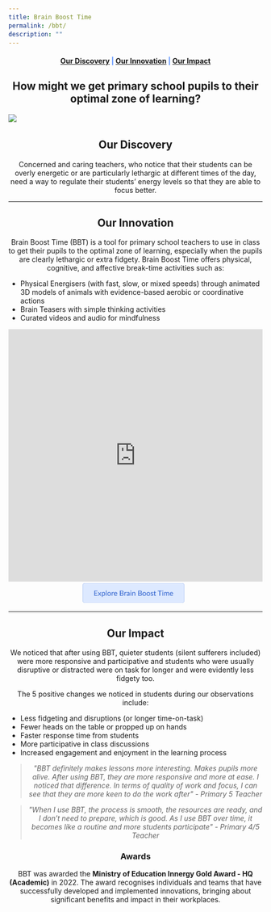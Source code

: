 ```yaml
---
title: Brain Boost Time
permalink: /bbt/
description: ""
---
```

<center><h4 style="color:#578ffe;"><a href="#discovery">Our Discovery</a>  |  <a href="#innovation">Our Innovation</a>  |  <a href="#impact">Our Impact</a></h4></center>

<center><h2>How might we get primary school pupils to their optimal zone of learning?</h2></center>

<img src="https://file.for.edu.sg/bbtimage.gif">

<center><h2 id="discovery">Our Discovery</h2></center>
<center>Concerned and caring teachers, who notice that their students can be overly energetic or are particularly lethargic at different times of the day, need a way to regulate their students’ energy levels so that they are able to focus better.</center>

-----------------

<center><h2 id="innovation">Our Innovation</h2></center>
<center>Brain Boost Time (BBT) is a tool for primary school teachers to use in class to get their pupils to the optimal zone of learning, especially when the pupils are clearly lethargic or extra fidgety. Brain Boost Time offers physical, cognitive, and affective break-time activities such as: </center>
<ul>
<li>Physical Energisers (with fast, slow, or mixed speeds) through animated 3D models of animals with evidence-based aerobic or coordinative actions</li>
<li>Brain Teasers with simple thinking activities</li>
<li>Curated videos and audio for mindfulness</li>
</ul>

<iframe src="https://docs.google.com/presentation/d/e/2PACX-1vRLmDU5S1uvdTG5XtlzPylE2dRBujvYepBkvNWNrYE2HFh0aKjrszQn2pjBQJU1gsL3fPeUh77anYyk/embed?start=false&loop=false&delayms=60000" frameborder="0" width="100%" height="500" allowfullscreen="true"></iframe>

<center><a href="https://sites.google.com/moe.edu.sg/brainboost"><img src="/images/Buttons/BBTButton.png" style="width:40%; display: inline; margin-right:0.5rem"></a></center>

------------------

<center><h2 id="impact">Our Impact</h2></center>

<center>We noticed that after using BBT, quieter students (silent sufferers included) were more responsive and participative and students who were usually disruptive or distracted were on task for longer and were evidently less fidgety too.

The 5 positive changes we noticed in students during our observations include:</center>
<ul>
	<li>Less fidgeting and disruptions (or longer time-on-task)</li>
	<li>Fewer heads on the table or propped up on hands</li>
	<li>Faster response time from students</li>
	<li>More participative in class discussions</li>
	<li>Increased engagement and enjoyment in the learning process</li>
</ul>

<center><blockquote><i>"BBT definitely makes lessons more interesting. Makes pupils more alive. After using BBT, they are more responsive and more at ease. I noticed that difference. In terms of quality of work and focus, I can see that they are more keen to do the work after" - Primary 5 Teacher</i></blockquote></center>

<center><blockquote><i>"When I use BBT, the process is smooth, the resources are ready, and I don’t need to prepare, which is good. As I use BBT over time, it becomes like a routine and more students participate" - Primary 4/5 Teacher</i></blockquote></center>

<center><h3>Awards</h3></center>
<center>BBT was awarded the <b>Ministry of Education Innergy Gold Award - HQ (Academic)</b> in 2022. The award recognises individuals and teams that have successfully developed and implemented innovations, bringing about significant benefits and impact in their workplaces.</center>